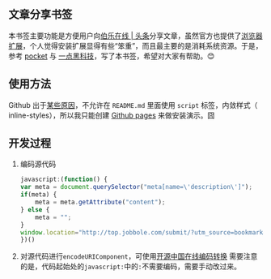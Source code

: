 ## 文章分享书签

本书签主要功能是方便用户向[伯乐在线 | 头条](http://top.jobbole.com/)分享文章，虽然官方也提供了[浏览器扩展](http://blog.jobbole.com/93269/)，个人觉得安装扩展显得有些“笨重”，而且最主要的是消耗系统资源。于是，参考 [pocket](https://getpocket.com/add) 与 [一点黑科技](https://1.qinghuai.org/stories/new)，写了本书签，希望对大家有帮助。😊

## 使用方法

Github 出于[某些原因](https://github.com/github/markup)，不允许在 `README.md` 里面使用 `script` 标签，内敛样式（ inline-styles），所以我只能创建 [Github pages](http://liujiacai.net/jobbole/) 来做安装演示。囧

## 开发过程

1. 编码源代码

    ```javascript
    javascript:(function() {
    var meta = document.querySelector("meta[name=\'description\']");
    if(meta) {
        meta = meta.getAttribute("content");
    } else {
        meta = "";
    }
    window.location="http://top.jobbole.com/submit/?utm_source=bookmark&utm_medium=toolBar&source="+encodeURIComponent(document.location)+"&title="+encodeURIComponent(document.title)+"&excerpt="+encodeURIComponent(meta);
    })()
    ```

2. 对源代码进行`encodeURIComponent`，可使用[开源中国在线编码转换](http://tool.oschina.net/encode?type=4)
    需要注意的是，代码起始处的`javascript:`中的`:`不需要编码，需要手动改过来。
